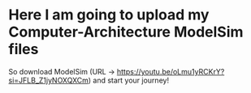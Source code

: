 # Here I am going to upload my Computer-Architecture ModelSim files
So download ModelSim (URL -> https://youtu.be/oLmu1yRCKrY?si=JFLB_Z1jyNOXQXCm) and start your journey!
